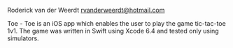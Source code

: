 Roderick van der Weerdt <rvanderweerdt@hotmail.com>

Toe - Toe is an iOS app which enables the user to play the game tic-tac-toe 1v1. The game was written in Swift using Xcode 6.4 and tested only using simulators.